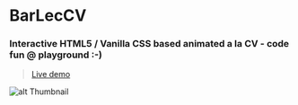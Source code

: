# BarLecCV
### Interactive HTML5 / Vanilla CSS based animated a la CV - code fun @ playground :-)

> [Live demo](http://covsim.s3-website.eu-central-1.amazonaws.com/barleccv.html)

![alt Thumbnail](http://covsim.s3-website.eu-central-1.amazonaws.com/thumbnail_bl.png)
